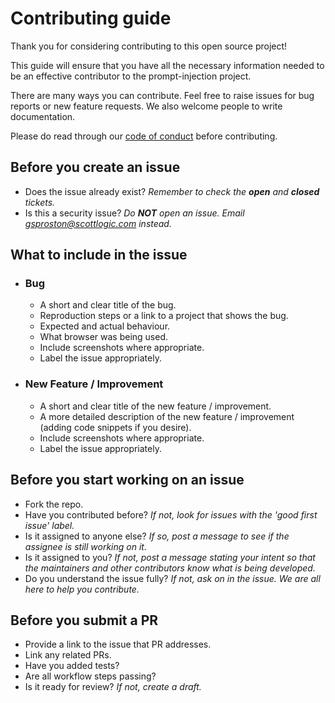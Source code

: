 # Contributing guide

Thank you for considering contributing to this open source project!

This guide will ensure that you have all the necessary information needed to be an effective contributor to the prompt-injection project.

There are many ways you can contribute. 
Feel free to raise issues for bug reports or new feature requests.
We also welcome people to write documentation. 

Please do read through our [code of conduct](CODE_OF_CONDUCT.md) before contributing. 

## Before you create an issue

- Does the issue already exist? _Remember to check the **open** and **closed** tickets._
- Is this a security issue? _Do **NOT** open an issue. Email gsproston@scottlogic.com instead._

## What to include in the issue

- ### Bug

  - A short and clear title of the bug.
  - Reproduction steps or a link to a project that shows the bug.
  - Expected and actual behaviour.
  - What browser was being used.
  - Include screenshots where appropriate.
  - Label the issue appropriately.

- ### New Feature / Improvement
  - A short and clear title of the new feature / improvement.
  - A more detailed description of the new feature / improvement (adding code snippets if you desire).
  - Include screenshots where appropriate.
  - Label the issue appropriately.

## Before you start working on an issue

- Fork the repo.
- Have you contributed before? _If not, look for issues with the 'good first issue' label._
- Is it assigned to anyone else? _If so, post a message to see if the assignee is still working on it._
- Is it assigned to you? _If not, post a message stating your intent so that the maintainers and other contributors know what is being developed._
- Do you understand the issue fully? _If not, ask on in the issue. We are all here to help you contribute._

## Before you submit a PR

- Provide a link to the issue that PR addresses.
- Link any related PRs.
- Have you added tests?
- Are all workflow steps passing?
- Is it ready for review? _If not, create a draft._
